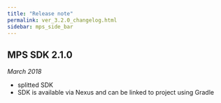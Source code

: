 ```yaml
---
title: "Release note"
permalink: ver_3.2.0_changelog.html
sidebar: mps_side_bar
---
```


## MPS SDK 2.1.0
_March 2018_

* splitted SDK
* SDK is available via Nexus and can be linked to project using Gradle
